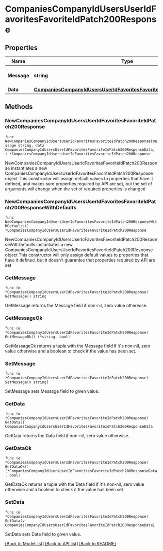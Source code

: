 # CompaniesCompanyIdUsersUserIdFavoritesFavoriteIdPatch200Response

## Properties

Name | Type | Description | Notes
------------ | ------------- | ------------- | -------------
**Message** | **string** | Response status message | 
**Data** | [**CompaniesCompanyIdUsersUserIdFavoritesFavoriteIdPatch200ResponseData**](CompaniesCompanyIdUsersUserIdFavoritesFavoriteIdPatch200ResponseData.md) |  | 

## Methods

### NewCompaniesCompanyIdUsersUserIdFavoritesFavoriteIdPatch200Response

`func NewCompaniesCompanyIdUsersUserIdFavoritesFavoriteIdPatch200Response(message string, data CompaniesCompanyIdUsersUserIdFavoritesFavoriteIdPatch200ResponseData, ) *CompaniesCompanyIdUsersUserIdFavoritesFavoriteIdPatch200Response`

NewCompaniesCompanyIdUsersUserIdFavoritesFavoriteIdPatch200Response instantiates a new CompaniesCompanyIdUsersUserIdFavoritesFavoriteIdPatch200Response object
This constructor will assign default values to properties that have it defined,
and makes sure properties required by API are set, but the set of arguments
will change when the set of required properties is changed

### NewCompaniesCompanyIdUsersUserIdFavoritesFavoriteIdPatch200ResponseWithDefaults

`func NewCompaniesCompanyIdUsersUserIdFavoritesFavoriteIdPatch200ResponseWithDefaults() *CompaniesCompanyIdUsersUserIdFavoritesFavoriteIdPatch200Response`

NewCompaniesCompanyIdUsersUserIdFavoritesFavoriteIdPatch200ResponseWithDefaults instantiates a new CompaniesCompanyIdUsersUserIdFavoritesFavoriteIdPatch200Response object
This constructor will only assign default values to properties that have it defined,
but it doesn't guarantee that properties required by API are set

### GetMessage

`func (o *CompaniesCompanyIdUsersUserIdFavoritesFavoriteIdPatch200Response) GetMessage() string`

GetMessage returns the Message field if non-nil, zero value otherwise.

### GetMessageOk

`func (o *CompaniesCompanyIdUsersUserIdFavoritesFavoriteIdPatch200Response) GetMessageOk() (*string, bool)`

GetMessageOk returns a tuple with the Message field if it's non-nil, zero value otherwise
and a boolean to check if the value has been set.

### SetMessage

`func (o *CompaniesCompanyIdUsersUserIdFavoritesFavoriteIdPatch200Response) SetMessage(v string)`

SetMessage sets Message field to given value.


### GetData

`func (o *CompaniesCompanyIdUsersUserIdFavoritesFavoriteIdPatch200Response) GetData() CompaniesCompanyIdUsersUserIdFavoritesFavoriteIdPatch200ResponseData`

GetData returns the Data field if non-nil, zero value otherwise.

### GetDataOk

`func (o *CompaniesCompanyIdUsersUserIdFavoritesFavoriteIdPatch200Response) GetDataOk() (*CompaniesCompanyIdUsersUserIdFavoritesFavoriteIdPatch200ResponseData, bool)`

GetDataOk returns a tuple with the Data field if it's non-nil, zero value otherwise
and a boolean to check if the value has been set.

### SetData

`func (o *CompaniesCompanyIdUsersUserIdFavoritesFavoriteIdPatch200Response) SetData(v CompaniesCompanyIdUsersUserIdFavoritesFavoriteIdPatch200ResponseData)`

SetData sets Data field to given value.



[[Back to Model list]](../README.md#documentation-for-models) [[Back to API list]](../README.md#documentation-for-api-endpoints) [[Back to README]](../README.md)


